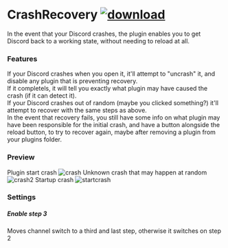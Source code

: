 # CrashRecovery [![download](https://i.imgur.com/OAHgjZu.png)](https://1lighty.github.io/BetterDiscordStuff/?plugin=CrashRecovery&dl=1 "CrashRecovery")
In the event that your Discord crashes, the plugin enables you to get Discord back to a working state, without needing to reload at all.
### Features
If your Discord crashes when you open it, it'll attempt to "uncrash" it, and disable any plugin that is preventing recovery.  
If it completels, it will tell you exactly what plugin may have caused the crash (if it can detect it).  
If your Discord crashes out of random (maybe you clicked something?) it'll attempt to recover with the same steps as above.  
In the event that recovery fails, you still have some info on what plugin may have been responsible for the initial crash, and have a button alongside the reload button, to try to recover again, maybe after removing a plugin from your plugins folder.
### Preview
Plugin start crash
![crash](https://i.imgur.com/Sb5BSX9.png)
Unknown crash that may happen at random
![crash2](https://i.imgur.com/oICzvKB.png)
Startup crash
![startcrash](https://i.imgur.com/ZtkJG5N.png)
### Settings
##### Enable step 3
Moves channel switch to a third and last step, otherwise it switches on step 2
